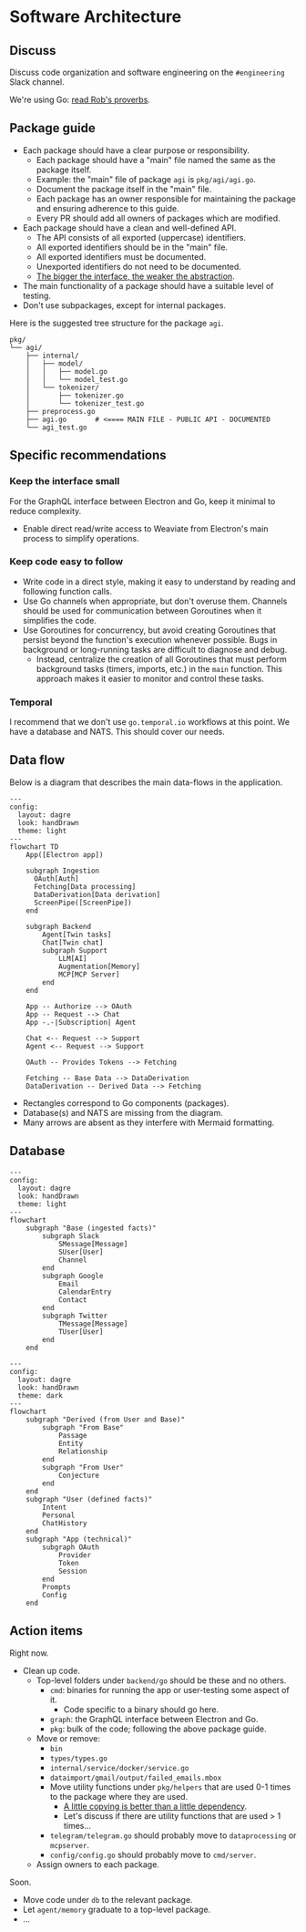 # Software Architecture

## Discuss

Discuss code organization and software engineering on the `#engineering` Slack channel.

We're using Go: [read Rob's proverbs](https://go-proverbs.github.io/).

## Package guide

- Each package should have a clear purpose or responsibility.
  - Each package should have a "main" file named the same as the package itself.
  - Example: the "main" file of package `agi` is `pkg/agi/agi.go`.
  - Document the package itself in the "main" file.
  - Each package has an owner responsible for maintaining the package and ensuring adherence to this guide.
  - Every PR should add all owners of packages which are modified.
- Each package should have a clean and well-defined API.
  - The API consists of all exported (uppercase) identifiers.
  - All exported identifiers should be in the "main" file.
  - All exported identifiers must be documented.
  - Unexported identifiers do not need to be documented.
  - [The bigger the interface, the weaker the abstraction](https://go-proverbs.github.io/).
- The main functionality of a package should have a suitable level of testing.
- Don't use subpackages, except for internal packages.

Here is the suggested tree structure for the package `agi`.
```
pkg/
└── agi/
    ├── internal/
    │   ├── model/
    │   │   ├── model.go
    │   │   └── model_test.go    
    │   └── tokenizer/
    │       ├── tokenizer.go
    │       └── tokenizer_test.go    
    ├── preprocess.go
    ├── agi.go       # <==== MAIN FILE - PUBLIC API - DOCUMENTED
    └── agi_test.go
```

## Specific recommendations

### Keep the interface small

For the GraphQL interface between Electron and Go, keep it minimal to reduce complexity.

- Enable direct read/write access to Weaviate from Electron's main process to simplify operations.

### Keep code easy to follow

- Write code in a direct style, making it easy to understand by reading and following function calls.
- Use Go channels when appropriate, but don't overuse them. Channels should be used for communication between Goroutines when it simplifies the code.
- Use Goroutines for concurrency, but avoid creating Goroutines that persist beyond the function's execution whenever possible. Bugs in background or long-running tasks are difficult to diagnose and debug.
  - Instead, centralize the creation of all Goroutines that must perform background tasks (timers, imports, etc.) in the `main` function. This approach makes it easier to monitor and control these tasks.

### Temporal

I recommend that we don't use `go.temporal.io` workflows at this point. We have a database and NATS. This should cover our needs.

## Data flow

Below is a diagram that describes the main data-flows in the application. 

```mermaid
---
config:
  layout: dagre
  look: handDrawn
  theme: light
---
flowchart TD
    App([Electron app])

    subgraph Ingestion
      OAuth[Auth]
      Fetching[Data processing]
      DataDerivation[Data derivation]
      ScreenPipe([ScreenPipe])
    end

    subgraph Backend
        Agent[Twin tasks]
        Chat[Twin chat]
        subgraph Support
            LLM[AI]
            Augmentation[Memory]
            MCP[MCP Server]
        end
    end

    App -- Authorize --> OAuth
    App -- Request --> Chat
    App -.-|Subscription| Agent

    Chat <-- Request --> Support
    Agent <-- Request --> Support

    OAuth -- Provides Tokens --> Fetching

    Fetching -- Base Data --> DataDerivation
    DataDerivation -- Derived Data --> Fetching
```

- Rectangles correspond to Go components (packages).
- Database(s) and NATS are missing from the diagram.
- Many arrows are absent as they interfere with Mermaid formatting.


## Database

```mermaid
---
config:
  layout: dagre
  look: handDrawn
  theme: light
---
flowchart
    subgraph "Base (ingested facts)"
        subgraph Slack
            SMessage[Message]
            SUser[User]
            Channel
        end
        subgraph Google
            Email
            CalendarEntry
            Contact
        end
        subgraph Twitter
            TMessage[Message]
            TUser[User]
        end
    end

```

```mermaid
---
config:
  layout: dagre
  look: handDrawn
  theme: dark
---
flowchart
    subgraph "Derived (from User and Base)"
        subgraph "From Base"
            Passage
            Entity
            Relationship
        end
        subgraph "From User"
            Conjecture
        end
    end
    subgraph "User (defined facts)"
        Intent
        Personal
        ChatHistory
    end
    subgraph "App (technical)"
        subgraph OAuth
            Provider
            Token
            Session
        end
        Prompts
        Config
    end
```

## Action items

Right now.

- Clean up code.
  - Top-level folders under `backend/go` should be these and no others.
    - `cmd`: binaries for running the app or user-testing some aspect of it.
      - Code specific to a binary should go here.
    - `graph`: the GraphQL interface between Electron and Go.
    - `pkg`: bulk of the code; following the above package guide.
  - Move or remove:
    - `bin`
    - `types/types.go`
    - `internal/service/docker/service.go`
    - `dataimport/gmail/output/failed_emails.mbox`
    - Move utility functions under `pkg/helpers` that are used 0-1 times to the package where they are used.
      - [A little copying is better than a little dependency](https://go-proverbs.github.io/).
      - Let's discuss if there are utility functions that are used > 1 times...
    - `telegram/telegram.go` should probably move to `dataprocessing` or `mcpserver`.
    - `config/config.go` should probably move to `cmd/server`.
  - Assign owners to each package.

Soon.

- Move code under `db` to the relevant package.
- Let `agent/memory` graduate to a top-level package.
- ...